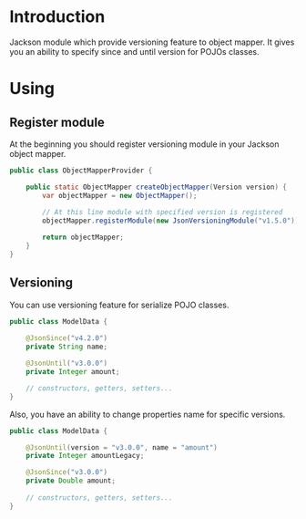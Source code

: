 Introduction
================================================
Jackson module which provide versioning feature to object mapper.
It gives you an ability to specify since and until version for POJOs classes.

Using
================================================

## Register module

At the beginning you should register versioning module in your Jackson object mapper.

```java
public class ObjectMapperProvider {

    public static ObjectMapper createObjectMapper(Version version) {
        var objectMapper = new ObjectMapper();
        
        // At this line module with specified version is registered
        objectMapper.registerModule(new JsonVersioningModule("v1.5.0"));

        return objectMapper;
    }
}
```

## Versioning

You can use versioning feature for serialize POJO classes.

```java
public class ModelData {
    
    @JsonSince("v4.2.0")
    private String name;

    @JsonUntil("v3.0.0")
    private Integer amount;

    // constructors, getters, setters...
}
```

Also, you have an ability to change properties name for specific versions.

```java
public class ModelData {

    @JsonUntil(version = "v3.0.0", name = "amount")
    private Integer amountLegacy;

    @JsonSince("v3.0.0")
    private Double amount;  
    
    // constructors, getters, setters...
}
```